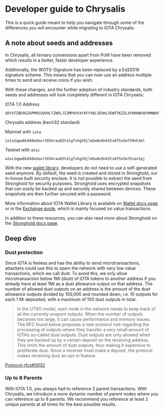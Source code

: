 # Developer guide to Chrysalis

This is a quick guide meant to help you navigate through some of the differences you will encounter while migrating to IOTA Chrysalis.

## A note about seeds and addresses

In Chrysalis, all ternary conversions apart from PoW have been removed which results in a better, faster developer experience.

Additionally, the WOTS-Signature has been replaced by a Ed25519 signature scheme. This means that you can now use an address multiple times to send and receive coins if you wish. 

With these changes, and the further adoption of industry standards, both seeds and addresses will look completely different in IOTA Chrysalis:

IOTA 1.0 Address

```bash=
UDYXTZBE9GZGPM9SSQV9LTZNDLJIZMPUVVXYXFYVBLIEUHLSEWFTKZZLXYRHHWVQV9MNNX9KZC9D9UZWZRGJMIGPDW
```

Chrysalis address (bech32 standard)

Mainnet with `iota`
```bash=
iota1qpw6k49dedaxrt854rau02talgfshgt0jlm5w8x9nk5ts6f5x5m759nh2ml
```

Testnet with `atoi`
```bash=
atoi1qpw6k49dedaxrt854rau02talgfshgt0jlm5w8x9nk5ts6f5x5m75zaxtpj
```

With the new [wallet library](../libraries/wallet.md), developers do not need to use a self-generated seed anymore. By default, the seed is created and stored in Stronghold, our in-house built security enclave. It is not possible to extract the seed from Stronghold for security purposes. Stronghold uses encrypted snapshots that can easily be backed up and securely shared between devices. These snapshots are then further secured with a password.

More information about IOTA Wallet Library is available on [Wallet docs page](https://wallet-lib.docs.iota.org) or in the [Exchange guide](exchange_guide.md), which is mainly focused on value transactions.

In addition to these resources, you can also read more about Stronghold on the [Stronghold docs page](https://stronghold.docs.iota.org).


## Deep dive

### Dust protection

Since IOTA is feeless and has the ability to send microtransactions, attackers could use this to spam the network with very low value transactions, which we call dust. To avoid this, we only allow microtransaction below 1Mi (dust) of IOTA tokens to another address if you already have at least 1Mi as a dust allowance output on that address. The number of allowed dust outputs on an address is the amount of the dust allowance outputs divided by 100,000 and rounded down, i.e. 10 outputs for each 1 Mi deposited, with a maximum of 100 dust outputs in total.

> In the UTXO model, each node in the network needs to keep track of all the currently unspent outputs. When the number of outputs becomes too large, it can cause performance and memory issues. The RFC found below proposes a new protocol rule regarding the processing of outputs where they transfer a very small amount of IOTA’s so-called dust outputs. Dust outputs are only allowed when they are backed up by a certain deposit on the receiving address. This limits the amount of dust outputs, thus making it expensive to proliferate dust. Since a receiver must make a deposit, the protocol makes receiving dust an opt-in feature.

[Protocol-rfcs#0032](https://github.com/iotaledger/protocol-rfcs/pull/32)

### Up to 8 Parents

With IOTA 1.0, you always had to reference 2 parent transactions. With Chrysalis, we introduce a more dynamic number of parent nodes where you can reference up to 8 parents. We recommend you reference at least 2 unique parents at all times for the best possible results.
